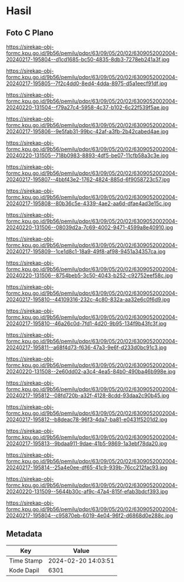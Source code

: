 # Hasil

## Foto C Plano

https://sirekap-obj-formc.kpu.go.id/9b56/pemilu/pdpr/63/09/05/20/02/6309052002004-20240217-195804--d1cd1685-bc50-4835-8db3-7278eb241a3f.jpg

https://sirekap-obj-formc.kpu.go.id/9b56/pemilu/pdpr/63/09/05/20/02/6309052002004-20240217-195805--7f2c4dd0-8ed4-4dda-8975-d5a1eecf91df.jpg

https://sirekap-obj-formc.kpu.go.id/9b56/pemilu/pdpr/63/09/05/20/02/6309052002004-20240220-131504--f79a27c4-5958-4c37-b102-6c22f539f5ae.jpg

https://sirekap-obj-formc.kpu.go.id/9b56/pemilu/pdpr/63/09/05/20/02/6309052002004-20240217-195806--9e5fab31-99bc-42af-a3fb-2b42cabed4ae.jpg

https://sirekap-obj-formc.kpu.go.id/9b56/pemilu/pdpr/63/09/05/20/02/6309052002004-20240220-131505--718b0983-8893-4df5-be07-11cfb58a3c3e.jpg

https://sirekap-obj-formc.kpu.go.id/9b56/pemilu/pdpr/63/09/05/20/02/6309052002004-20240217-195807--4bbf43e2-1762-4824-885d-6f9058723c57.jpg

https://sirekap-obj-formc.kpu.go.id/9b56/pemilu/pdpr/63/09/05/20/02/6309052002004-20240217-195808--80b36c5e-4339-4ae2-aa6d-dfae4ad3e15c.jpg

https://sirekap-obj-formc.kpu.go.id/9b56/pemilu/pdpr/63/09/05/20/02/6309052002004-20240220-131506--08039d2a-7c69-4002-9471-4599a8e40910.jpg

https://sirekap-obj-formc.kpu.go.id/9b56/pemilu/pdpr/63/09/05/20/02/6309052002004-20240217-195809--1ce1d8c1-18a9-49f8-af98-9451a34357ca.jpg

https://sirekap-obj-formc.kpu.go.id/9b56/pemilu/pdpr/63/09/05/20/02/6309052002004-20240220-131506--8754beb5-3c50-4043-b252-c92752eef58c.jpg

https://sirekap-obj-formc.kpu.go.id/9b56/pemilu/pdpr/63/09/05/20/02/6309052002004-20240217-195810--44109316-232c-4c80-832a-aa32e6c0f6d9.jpg

https://sirekap-obj-formc.kpu.go.id/9b56/pemilu/pdpr/63/09/05/20/02/6309052002004-20240217-195810--46a26c0d-7fd1-4d20-9b95-134f9b43fc3f.jpg

https://sirekap-obj-formc.kpu.go.id/9b56/pemilu/pdpr/63/09/05/20/02/6309052002004-20240217-195811--a68f4d73-f636-47a3-9e6f-d233d0bc91c3.jpg

https://sirekap-obj-formc.kpu.go.id/9b56/pemilu/pdpr/63/09/05/20/02/6309052002004-20240220-131508--2e60dd02-a3c4-4ea5-84b0-490ba46b998e.jpg

https://sirekap-obj-formc.kpu.go.id/9b56/pemilu/pdpr/63/09/05/20/02/6309052002004-20240217-195812--08fd720b-a32f-4128-8cdd-93daa2c90b45.jpg

https://sirekap-obj-formc.kpu.go.id/9b56/pemilu/pdpr/63/09/05/20/02/6309052002004-20240217-195812--b8deac78-96f3-4da7-ba81-e0431f5201d2.jpg

https://sirekap-obj-formc.kpu.go.id/9b56/pemilu/pdpr/63/09/05/20/02/6309052002004-20240217-195813--9bdaa911-9dae-41b5-9869-1a3ebf78da20.jpg

https://sirekap-obj-formc.kpu.go.id/9b56/pemilu/pdpr/63/09/05/20/02/6309052002004-20240217-195814--25a4e0ee-df65-41c9-939b-76cc212fac93.jpg

https://sirekap-obj-formc.kpu.go.id/9b56/pemilu/pdpr/63/09/05/20/02/6309052002004-20240220-131509--5644b30c-af9c-47a4-815f-efab3bdcf393.jpg

https://sirekap-obj-formc.kpu.go.id/9b56/pemilu/pdpr/63/09/05/20/02/6309052002004-20240217-195804--c95870eb-6019-4e04-96f2-d6868d0e288c.jpg


## Metadata

| Key        | Value               |
| ---------- | ------------------- |
| Time Stamp | 2024-02-20 14:03:51 |
| Kode Dapil | 6301                |



